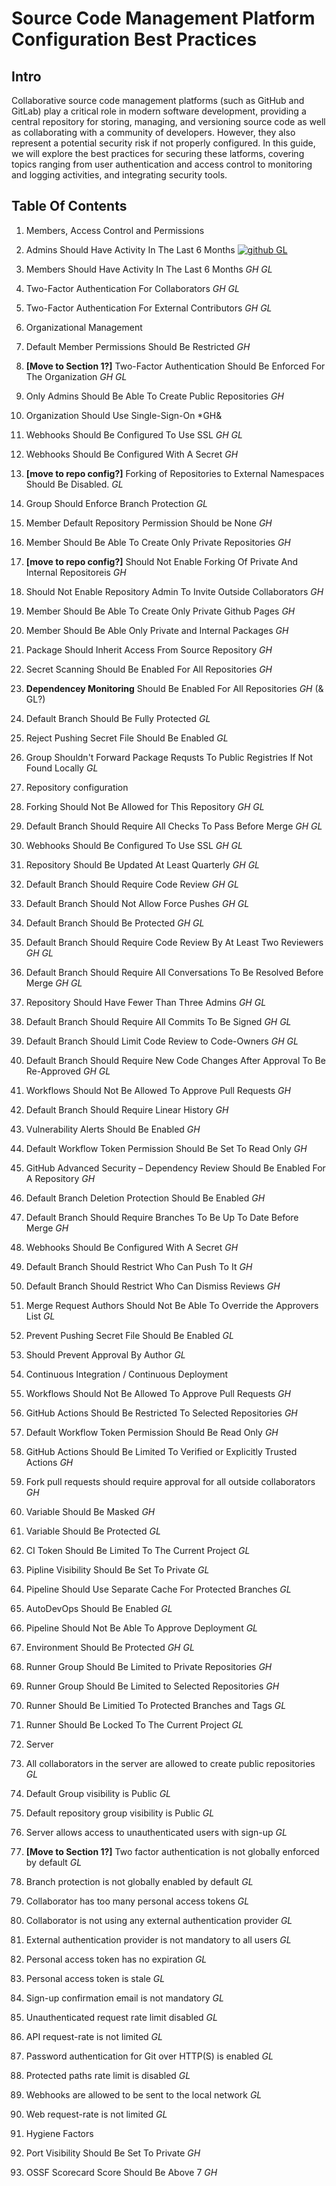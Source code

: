 # Source Code Management Platform Configuration Best Practices

## Intro

Collaborative source code management platforms (such as GitHub and GitLab) play a critical role in modern software development, providing a central repository for storing, managing, and versioning source code as well as collaborating with a community of developers. However, they also represent a potential security risk if not properly configured. In this guide, we will explore the best practices for securing these latforms, covering topics ranging from user authentication and access control to monitoring and logging activities, and integrating security tools.

## Table Of Contents

1. Members, Access Control and Permissions

  1. Admins Should Have Activity In The Last 6 Months [![github](https://user-images.githubusercontent.com/287526/230375178-2f1f8844-5609-4ef3-b9ac-141c20c43406.svg)
](github/member/stale_admin_found.md) [GL](gitlab/member/stale_admin_found.md)
  2. Members Should Have Activity In The Last 6 Months *GH GL*
  3. Two-Factor Authentication For Collaborators *GH GL*
  4. Two-Factor Authentication For External Contributors *GH GL*

2. Organizational Management

  1. Default Member Permissions Should Be Restricted *GH*
  2. **[Move to Section 1?]** Two-Factor Authentication Should Be Enforced For The Organization *GH GL*
  3. Only Admins Should Be Able To Create Public Repositories *GH*
  4. Organization Should Use Single-Sign-On *GH&
  5. Webhooks Should Be Configured To Use SSL *GH GL*
  6. Webhooks Should Be Configured With A Secret *GH*
  7. **[move to repo config?]** Forking of Repositories to External Namespaces Should Be Disabled. *GL*
  8. Group Should Enforce Branch Protection *GL*
  9. Member Default Repository Permission Should be None *GH*
  10. Member Should Be Able To Create Only Private Repositories *GH*
  11. **[move to repo config?]** Should Not Enable Forking Of Private And Internal Repositoreis *GH*
  12. Should Not Enable Repository Admin To Invite Outside Collaborators *GH*
  13. Member Should Be Able To Create Only Private Github Pages *GH*
  14. Member Should Be Able Only Private and Internal Packages *GH*
  15. Package Should Inherit Access From Source Repository *GH*
  16. Secret Scanning Should Be Enabled For All Repositories *GH*
  17. **Dependencey Monitoring** Should Be Enabled For All Repositories *GH* (& GL?)
  18. Default Branch Should Be Fully Protected *GL*
  19. Reject Pushing Secret File Should Be Enabled *GL*
  20. Group Shouldn't Forward Package Requsts To Public Registries If Not Found Locally *GL*

3. Repository configuration

  1. Forking Should Not Be Allowed for This Repository *GH GL*
  2. Default Branch Should Require All Checks To Pass Before Merge *GH GL*
  3. Webhooks Should Be Configured To Use SSL *GH GL*
  4. Repository Should Be Updated At Least Quarterly *GH GL*
  5. Default Branch Should Require Code Review *GH GL*
  6. Default Branch Should Not Allow Force Pushes *GH GL*
  7. Default Branch Should Be Protected *GH GL*
  8. Default Branch Should Require Code Review By At Least Two Reviewers *GH GL*
  9. Default Branch Should Require All Conversations To Be Resolved Before Merge *GH GL*
  10. Repository Should Have Fewer Than Three Admins *GH GL*
  11. Default Branch Should Require All Commits To Be Signed *GH GL*
  12. Default Branch Should Limit Code Review to Code-Owners *GH GL*
  13. Default Branch Should Require New Code Changes After Approval To Be Re-Approved *GH GL*
  14. Workflows Should Not Be Allowed To Approve Pull Requests *GH*
  15. Default Branch Should Require Linear History *GH*
  16. Vulnerability Alerts Should Be Enabled *GH*
  17. Default Workflow Token Permission Should Be Set To Read Only *GH*
  18. GitHub Advanced Security – Dependency Review Should Be Enabled For A Repository *GH*
  19. Default Branch Deletion Protection Should Be Enabled *GH*
  20. Default Branch Should Require Branches To Be Up To Date Before Merge *GH*
  21. Webhooks Should Be Configured With A Secret *GH*
  22. Default Branch Should Restrict Who Can Push To It *GH*
  23. Default Branch Should Restrict Who Can Dismiss Reviews *GH*
  24. Merge Request Authors Should Not Be Able To Override the Approvers List *GL*
  25. Prevent Pushing Secret File Should Be Enabled *GL*
  26. Should Prevent Approval By Author *GL*

4. Continuous Integration / Continuous Deployment 

  1. Workflows Should Not Be Allowed To Approve Pull Requests *GH*
  2. GitHub Actions Should Be Restricted To Selected Repositories *GH*
  3. Default Workflow Token Permission Should Be Read Only *GH* 
  4. GitHub Actions Should Be Limited To Verified or Explicitly Trusted Actions *GH*
  5. Fork pull requests should require approval for all outside collaborators *GH*
  6. Variable Should Be Masked *GH*
  7. Variable Should Be Protected *GL*
  8. CI Token Should Be Limited To The Current Project *GL*
  9. Pipline Visibility Should Be Set To Private *GL*
  10. Pipeline Should Use Separate Cache For Protected Branches *GL*
  11. AutoDevOps Should Be Enabled *GL*
  12. Pipeline Should Not Be Able To Approve Deployment *GL*
  13. Environment Should Be Protected *GH GL*
  14. Runner Group Should Be Limited to Private Repositories *GH*
  15. Runner Group Should Be Limited to Selected Repositories *GH*
  16. Runner Should Be Limitied To Protected Branches and Tags *GL*
  17. Runner Should Be Locked To The Current Project *GL*

5. Server

  1. All collaborators in the server are allowed to create public repositories *GL*
  2. Default Group visibility is Public *GL*
  3. Default repository group visibility is Public *GL*
  4. Server allows access to unauthenticated users with sign-up *GL*
  5. **[Move to Section 1?]** Two factor authentication is not globally enforced by default *GL*
  6. Branch protection is not globally enabled by default *GL*
  7. Collaborator has too many personal access tokens *GL*
  8. Collaborator is not using any external authentication provider *GL*
  9. External authentication provider is not mandatory to all users *GL*
  10. Personal access token has no expiration *GL*
  11. Personal access token is stale *GL*
  12. Sign-up confirmation email is not mandatory *GL*
  13. Unauthenticated request rate limit disabled *GL*
  14. API request-rate is not limited *GL*
  15. Password authentication for Git over HTTP(S) is enabled *GL*
  16. Protected paths rate limit is disabled *GL*
  17. Webhooks are allowed to be sent to the local network *GL*
  18. Web request-rate is not limited *GL*

6. Hygiene Factors

  1. Port Visibility Should Be Set To Private *GH*
  2. OSSF Scorecard Score Should Be Above 7 *GH*
